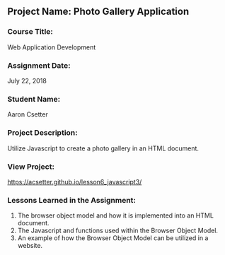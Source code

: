 ## Project Name:  Photo Gallery Application

### Course Title:
Web Application Development

### Assignment Date:  
July 22, 2018

### Student Name:  
Aaron Csetter

### Project Description:
Utilize Javascript to create a photo gallery in an HTML document.

### View Project:
https://acsetter.github.io/lesson6_javascript3/

### Lessons Learned in the Assignment:
1. The browser object model and how it is implemented into an HTML document.
2. The Javascript and functions used within the Browser Object Model.
3. An example of how the Browser Object Model can be utilized in a website.
